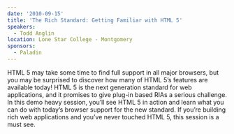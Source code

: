```yaml
---
date: '2010-09-15'
title: 'The Rich Standard: Getting Familiar with HTML 5'
speakers:
  - Todd Anglin
location: Lone Star College - Montgomery
sponsors: 
  - Paladin
---
```

HTML 5 may take some time to find full support in all major browsers, but you may be surprised to discover how many of HTML 5’s features are available today! HTML 5 is the next generation standard for web applications, and it promises to give plug-in based RIAs a serious challenge. In this demo heavy session, you’ll see HTML 5 in action and learn what you can do with today’s browser support for the new standard. If you’re building rich web applications and you’ve never touched HTML 5, this session is a must see.